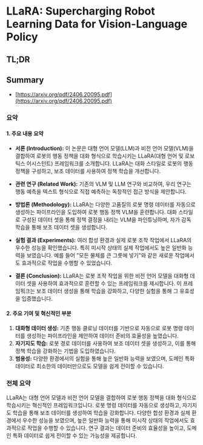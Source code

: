 # LLaRA: Supercharging Robot Learning Data for Vision-Language Policy
## TL;DR
## Summary
- [https://arxiv.org/pdf/2406.20095.pdf](https://arxiv.org/pdf/2406.20095.pdf)

### 요약

#### 1. 주요 내용 요약

- **서론 (Introduction):**
  이 논문은 대형 언어 모델(LLM)과 비전 언어 모델(VLM)을 결합하여 로봇의 행동 정책을 대화 형식으로 학습시키는 LLaRA(대형 언어 및 로보틱스 어시스턴트) 프레임워크를 소개합니다. LLaRA는 대화 스타일로 로봇의 행동 정책을 구성하고, 보조 데이터를 사용하여 정책 학습을 개선합니다.

- **관련 연구 (Related Work):**
  기존의 VLM 및 LLM 연구와 비교하여, 우리 연구는 행동 예측을 텍스트 형식으로 직접 예측하는 독창적인 접근 방식을 제안합니다.

- **방법론 (Methodology):**
  LLaRA는 다양한 고품질의 로봇 명령 데이터를 자동으로 생성하는 파이프라인을 도입하여 로봇 행동 정책 VLM을 훈련합니다. 대화 스타일로 구성된 데이터 셋을 통해 정책 결정을 내리는 VLM을 파인튜닝하며, 자가 감독 학습을 통해 보조 데이터 셋을 생성합니다.

- **실험 결과 (Experiments):**
  여러 합성 환경과 실제 로봇 조작 작업에서 LLaRA의 우수한 성능을 확인했습니다. 특히 미시작 상태의 실제 작업에서도 높은 일반화 능력을 보였습니다. 예를 들어 "모든 물체를 큰 그릇에 넣기"와 같은 새로운 작업에서도 효과적으로 작업을 수행할 수 있었습니다.

- **결론 (Conclusion):**
  LLaRA는 로봇 조작 작업을 위한 비전 언어 모델을 대화형 데이터 셋을 사용하여 효과적으로 훈련할 수 있는 프레임워크를 제시합니다. 이 프레임워크는 보조 데이터 생성을 통해 학습을 강화하고, 다양한 실험을 통해 그 유효성을 입증했습니다.

#### 2. 주요 기여 및 혁신적인 부분
1. **대화형 데이터 생성:** 기존 행동 클로닝 데이터를 기반으로 자동으로 로봇 명령 데이터를 생성하는 파이프라인을 제안하여 데이터 준비의 효율성을 높였습니다.
2. **자기지도 학습:** 로봇 경로 데이터를 사용하여 보조 데이터 셋을 생성하고, 이를 통해 정책 학습을 강화하는 기법을 도입하였습니다.
3. **범용성:** 다양한 환경에서의 실험을 통해 높은 일반화 능력을 보였으며, 도메인 특화 데이터로 최소한의 데이터만으로도 모델을 쉽게 전이할 수 있습니다.

### 전체 요약
LLaRA는 대형 언어 모델과 비전 언어 모델을 결합하여 로봇 행동 정책을 대화 형식으로 학습시키는 혁신적인 프레임워크입니다. 로봇 명령 데이터를 자동으로 생성하고, 자기지도 학습을 통해 보조 데이터를 생성하여 학습을 강화합니다. 다양한 합성 환경과 실제 환경에서 우수한 성능을 보였으며, 높은 일반화 능력을 통해 미시작 상태의 작업에서도 효과적으로 작업을 수행할 수 있습니다. 연구 결과는 데이터 준비의 효율성을 높이고, 도메인 특화 데이터로 쉽게 전이할 수 있는 가능성을 제공합니다.